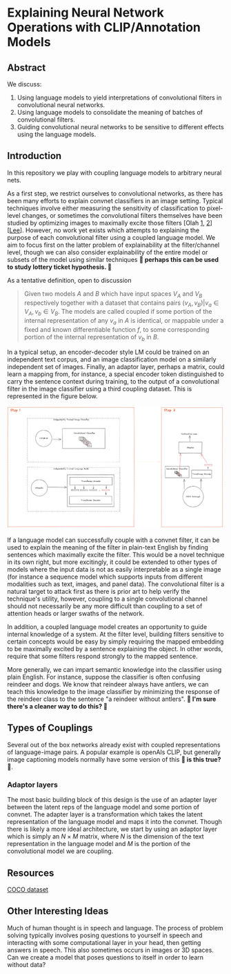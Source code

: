 # Explaining Neural Network Operations with CLIP/Annotation Models

## Abstract

We discuss:

1. Using language models to yield interpretations of convolutional filters in convolutional neural networks.
2. Using language models to consolidate the meaning of batches of convolutional filters.
3. Guiding convolutional neural networks to be sensitive to different effects using the language models.

## Introduction

In this repository we play with coupling language models to arbitrary neural nets. 

As a first step, we restrict ourselves to convolutional networks, as there has been many efforts to explain convnet classifiers in an image setting. Typical techniques involve either measuring the sensitivity of classification to pixel-level changes, or sometimes the convolutional filters themselves have been studied by optimizing images to maximally excite those filters \[Olah [1](https://ai.googleblog.com/2015/06/inceptionism-going-deeper-into-neural.html), [2](https://distill.pub/2017/feature-visualization/)\] \[[Lee](http://web.eecs.umich.edu/~honglak/icml09-ConvolutionalDeepBeliefNetworks.pdf)]. However, no work yet exists which attempts to explaining the purpose of each convolutional filter using a coupled language model. We aim to focus first on the latter problem of explainability at the filter/channel level, though we can also consider explainability of the entire model or subsets of the model using similar techniques **🧐 perhaps this can be used to study lottery ticket hypothesis. 🧐**

As a tentative definition, open to discussion

 > Given two models $A$ and $B$ which have input spaces $V_A$ and $V_B$ respectively together with a dataset that contains pairs $(v_A, v_B) \vert v_a \in V_A, v_b \in V_B$. The models are called coupled if some portion of the internal representation of any $v_a$ in $A$ is identical, or mappable under a fixed and known differentiable function $f$, to some corresponding portion of the internal representation of $v_b$ in $B$.
 
In a typical setup, an encoder-decoder style LM could be trained on an independent text corpus, and an image classification model on a similarly independent set of images. Finally, an adaptor layer, perhaps a matrix, could learn a mapping from, for instance, a special encoder token distinguished to carry the sentence context during training, to the output of a convolutional filter in the image classifier using a third coupling dataset. This is represented in the figure below.

![image info](./fig1.PNG)

If a language model can successfully couple with a convnet filter, it can be used to explain the meaning of the filter in plain-text English by finding sentences which maximally excite the filter. This would be a novel technique in its own right, but more excitingly, it could be extended to other types of models where the input data is not as easily interpretable as a single image (for instance a sequence model which supports inputs from different modalities such as text, images, and panel data). The convolutional filter is a natural target to attack first as there is prior art to help verify the technique's utility, however, coupling to a single convolutional channel should not necessarily be any more difficult than coupling to a set of attention heads or larger swaths of the network.

In addition, a coupled language model creates an opportunity to guide internal knowledge of a system. At the filter level, building filters sensitive to certain concepts would be easy by simply requiring the mapped embedding to be maximally excited by a sentence explaining the object. In other words, require that some filters respond strongly to the mapped sentence.

More generally, we can impart semantic knowledge into the classifier using plain English. For instance, suppose the classifier is often confusing reindeer and dogs. We know that reindeer always have antlers, we can teach this knowledge to the image classifier by minimizing the response of the reindeer class to the sentence "a reindeer without antlers".  **🧐 I'm sure there's a cleaner way to do this? 🧐** 


## Types of Couplings
Several out of the box networks already exist with coupled representations of language-image pairs. A popular example is openAIs CLIP, but generally image captioning models normally have some version of this **🧐 is this true? 🧐**.

### Adaptor layers

The most basic building block of this design is the use of an adapter layer between the latent reps of the language model and some portion of convnet. The adapter layer is a transformation which takes the latent representation of the language model and maps it into the convnet. Though there is likely a more ideal architecture, we start by using an adaptor layer which is simply an $N \times M$ matrix, where $N$ is the dimension of the text representation in the language model and $M$ is the portion of the convolutional model we are coupling.

## Resources
[COCO dataset](https://cocodataset.org/#home) 

## Other Interesting Ideas

Much of human thought is in speech and language. The process of problem solving typically involves posing questions to yourself in speech and interacting with some computational layer in your head, then getting answers in speech. This also sometimes occurs in images or 3D spaces. Can we create a model that poses questions to itself in order to learn without data?